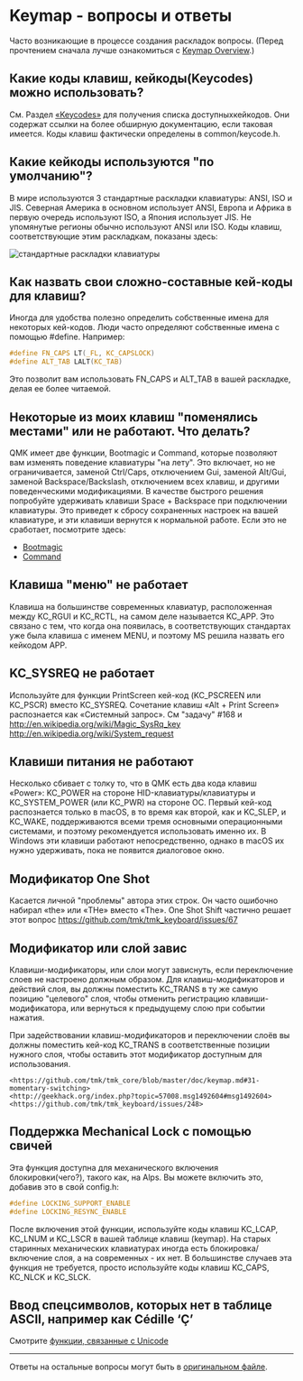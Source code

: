 # Keymap - вопросы и ответы

Часто возникающие в процессе создания раскладок вопросы. 
(Перед прочтением сначала лучше ознакомиться с [Keymap Overview](https://docs.qmk.fm/#/keymap).)

## Какие коды клавиш, кейкоды(Keycodes) можно использовать?

См. Раздел [«Keycodes»](https://docs.qmk.fm/#/keycodes) для получения списка доступныхкейкодов. Они содержат ссылки на более обширную документацию, если таковая имеется.
Коды клавиш фактически определены в common/keycode.h.

## Какие кейкоды используются "по умолчанию"?

В мире используются 3 стандартные раскладки клавиатуры: ANSI, ISO и JIS. Северная Америка в основном использует ANSI, Европа и Африка в первую очередь используют ISO, а Япония использует JIS. 
Не упомянутые регионы обычно используют ANSI или ISO. Коды клавиш, соответствующие этим раскладкам, показаны здесь:

![стандартные раскладки клавиатуры](https://i.imgur.com/5wsh5wM.png)

## Как назвать свои сложно-составные кей-коды для клавиш?

Иногда для удобства полезно определить собственные имена для некоторых кей-кодов. Люди часто определяют собственные имена с помощью #define. 
Например:
```c
#define FN_CAPS LT(_FL, KC_CAPSLOCK)
#define ALT_TAB LALT(KC_TAB)
```

Это позволит вам использовать FN_CAPS и ALT_TAB в вашей раскладке, делая ее более читаемой.

## Некоторые из моих клавиш "поменялись местами" или не работают. Что делать?

QMK имеет две функции, Bootmagic и Command, которые позволяют вам изменять поведение клавиатуры "на лету". 
Это включает, но не ограничивается, заменой Ctrl/Caps, отключением Gui, заменой Alt/Gui, заменой Backspace/Backslash, отключением всех клавиш, и другими поведенческими модификациями.
В качестве быстрого решения попробуйте удерживать клавиши Space + Backspace при подключении клавиатуры. 
Это приведет к сбросу сохраненных настроек на вашей клавиатуре, и эти клавиши вернутся к нормальной работе. Если это не сработает, посмотрите здесь:
* [Bootmagic](https://docs.qmk.fm/#/feature_bootmagic)
* [Command](https://docs.qmk.fm/#/feature_command)

## Клавиша "меню" не работает

Клавиша на большинстве современных клавиатур, расположенная между KC_RGUI и KC_RCTL, на самом деле называется KC_APP. 
Это связано с тем, что когда она появилась, в соответствующих стандартах уже была клавиша с именем MENU, и поэтому MS решила назвать его кейкодом APP.

## KC_SYSREQ не работает

Используйте для функции PrintScreen кей-код (KC_PSCREEN или KC_PSCR) вместо KC_SYSREQ. 
Сочетание клавиш «Alt + Print Screen» распознается как «Системный запрос».
См "задачу" #168 и
    <http://en.wikipedia.org/wiki/Magic_SysRq_key>
    <http://en.wikipedia.org/wiki/System_request>

## Клавиши питания не работают

Несколько сбивает с толку то, что в QMK есть два кода клавиш «Power»: KC_POWER на стороне HID-клавиатуры/клавиатуры и KC_SYSTEM_POWER (или KC_PWR) на стороне ОС.
Первый кей-код распознается только в macOS, в то время как второй, как и KC_SLEP, и KC_WAKE, поддерживаются всеми тремя основными операционными системами, и поэтому рекомендуется использовать именно их. 
В Windows эти клавиши работают непосредственно, однако в macOS их нужно удерживать, пока не появится диалоговое окно.


## Модификатор One Shot

Касается личной "проблемы" автора этих строк. Он часто ошибочно набирал «the» или «THe» вместо «The». One Shot Shift частично решает этот вопрос <https://github.com/tmk/tmk_keyboard/issues/67>


## Модификатор или слой завис

Клавиши-модификаторы, или слои могут зависнуть, если переключение слоев не настроено должным образом.
Для клавиш-модификаторов и действий слоя, вы должны поместить KC_TRANS в ту же самую позицию "целевого" слоя, чтобы отменить регистрацию клавиши-модификатора, или вернуться к предыдущему слою при событии нажатия.

При задействовании клавиш-модификаторов и переключении слоёв вы должны поместить кей-код KC_TRANS в соответственные позиции нужного слоя, чтобы оставить этот модификатор доступным для использования.

    <https://github.com/tmk/tmk_core/blob/master/doc/keymap.md#31-momentary-switching>
    <http://geekhack.org/index.php?topic=57008.msg1492604#msg1492604>
    <https://github.com/tmk/tmk_keyboard/issues/248>

## Поддержка Mechanical Lock с помощью свичей

Эта функция доступна для механического включения блокировки(чего?), такого как, на Alps. Вы можете включить это, добавив это в свой config.h:
```c
#define LOCKING_SUPPORT_ENABLE
#define LOCKING_RESYNC_ENABLE
```

После включения этой функции, используйте коды клавиш KC_LCAP, KC_LNUM и KC_LSCR в вашей таблице клавиш (keymap).
На старых старинных механических клавиатурах иногда есть блокировка/включение слоя, а на современных - их нет. В большинстве случаев эта функция не требуется, просто используйте коды клавиш KC_CAPS, KC_NLCK и KC_SLCK.

## Ввод спецсимволов, которых нет в таблице ASCII, например как Cédille ‘Ç’

Смотрите [функции, связанные с Unicode](https://docs.qmk.fm/#/feature_unicode)

---

Ответы на остальные вопросы могут быть в [оригинальном файле](https://github.com/qmk/qmk_firmware/tree/master/docs/faq_keymap.md).
